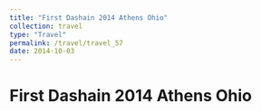 ```yaml
---
title: "First Dashain 2014 Athens Ohio"
collection: travel
type: "Travel"
permalink: /travel/travel_57
date: 2014-10-03
---
```


# First Dashain 2014 Athens Ohio
